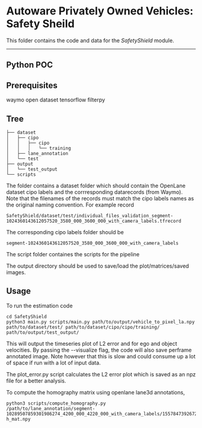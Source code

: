 # Autoware Privately Owned Vehicles: Safety Sheild

This folder contains the code and data for the *SafetyShield* module.

---
## Python POC

## Prerequisites
waymo open dataset
tensorflow
filterpy


## Tree
```
├── dataset
│   ├── cipo
│   │   ├── cipo
│   │   │   └── training
│   ├── lane_annotation
│   └── test
├── output
│   └── test_output
└── scripts
```


The folder contains a dataset folder which should contain the OpenLane dataset cipo labels and the corrresponding datarecords (from Waymo). Note that the filenames of the records must match the cipo labels names as the original naming convention.
For example record 

```
SafetyShield/dataset/test/individual_files_validation_segment-1024360143612057520_3580_000_3600_000_with_camera_labels.tfrecord
```
The corresponding cipo labels folder should be
```
segment-1024360143612057520_3580_000_3600_000_with_camera_labels
```

The script folder containes the scripts for the pipeline

The output directory should be used to save/load the plot/matrices/saved images.

## Usage

To run the estimation code
```
cd SafetyShield
python3 main.py scripts/main.py path/to/output/vehicle_to_pixel_la.npy path/to/dataset/test/ path/to/dataset/cipo/cipo/training/ path/to/output/test_output/
```

This will output the timeseries plot of L2 error and for ego and object velocities. By passing the --visualize flag, the code will also save perframe annotated image. Note however that this is slow and could consume up a lot of space if run with a lot of input data.

The plot_error.py script calculates the L2 error plot which is saved as an npz file for a better analysis.

To compute the homography matrix using openlane lane3d annotations,
```
python3 scripts/compute_homography.py /path/to/lane_annotation/segment-10289507859301986274_4200_000_4220_000_with_camera_labels/155784739267258100.json h_mat.npy
```
